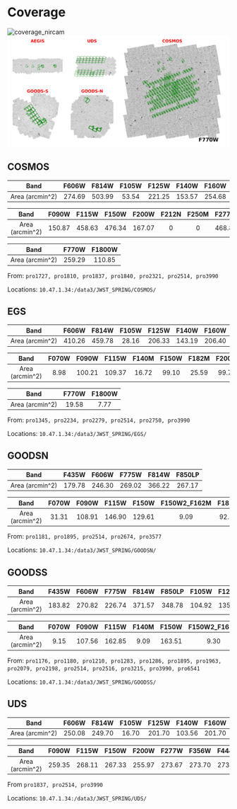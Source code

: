 # Coverage

![coverage_nircam](candels_field.png)
![coverage_miri](candels_field_miri.png)

## COSMOS

|      Band       | F606W  | F814W  | F105W | F125W  | F140W  | F160W  |
|:---------------:|:------:|:------:|:-----:|:------:|:------:|:------:|
| Area (arcmin^2) | 274.69 | 503.99 | 53.54 | 221.25 | 153.57 | 254.68 |

|      Band       | F090W  | F115W  | F150W  | F200W  | F212N | F250M | F277W  | F300M | F335M | F356W  | F410M | F444W  | F444W_F466N | F444W_F470N |
|:---------------:|:------:|:------:|:------:|:------:|:-----:|:-----:|:------:|:-----:|:-----:|:------:|:-----:|:------:|:-----------:|:-----------:|
| Area (arcmin^2) | 150.87 | 458.63 | 476.34 | 167.07 |   0   |   0   | 468.81 |   0   |   0   | 172.23 |   0   | 477.39 |      0      |      0      |

|      Band       | F770W  | F1800W |
|:---------------:|:------:|:------:|
| Area (arcmin^2) | 259.29 | 110.85 |

From: `pro1727, pro1810, pro1837, pro1840, pro2321, pro2514, pro3990`

Locations: `10.47.1.34:/data3/JWST_SPRING/COSMOS/`

## EGS

|      Band       | F606W  | F814W  | F105W | F125W  | F140W  | F160W  |
|:---------------:|:------:|:------:|:-----:|:------:|:------:|:------:|
| Area (arcmin^2) | 410.26 | 459.78 | 28.16 | 206.33 | 143.19 | 206.40 |

|      Band       | F070W | F090W  | F115W  | F140M | F150W | F182M | F200W | F210M | F277W  | F335M | F356W  | F360M | F410M  | F430M | F444W  | F460M | F444W_F470N | F480M |
|:---------------:|:-----:|:------:|:------:|:-----:|:-----:|:-----:|:-----:|:-----:|:------:|:-----:|:------:|:-----:|:------:|:-----:|:------:|:-----:|:-----------:|:-----:|
| Area (arcmin^2) | 8.98  | 100.21 | 109.37 | 16.72 | 99.10 | 25.59 | 99.77 | 15.62 | 101.92 | 9.21  | 110.93 | 9.21  | 100.57 | 18.31 | 103.00 | 9.22  |    96.48    | 18.27 |

|      Band       | F770W | F1800W |
|:---------------:|:-----:|:------:|
| Area (arcmin^2) | 19.58 |  7.77  |

From: `pro1345, pro2234, pro2279, pro2514, pro2750, pro3990`

Locations: `10.47.1.34:/data3/JWST_SPRING/EGS/`

## GOODSN

|      Band       | F435W  | F606W  | F775W  | F814W  | F850LP |
|:---------------:|:------:|:------:|:------:|:------:|:------:|
| Area (arcmin^2) | 179.78 | 246.30 | 269.02 | 366.22 | 267.17 |

|      Band       | F070W | F090W  | F115W  | F150W  | F150W2_F162M | F182M | F187N | F200W  | F210M | F277W  | F300M | F335M | F356W  | F410M  | F430M | F444W  | F444W_F405N | F460M |
|:---------------:|:-----:|:------:|:------:|:------:|:------------:|:-----:|:-----:|:------:|:-----:|:------:|:-----:|:-----:|:------:|:------:|:-----:|:------:|:-----------:|:-----:|
| Area (arcmin^2) | 31.31 | 108.91 | 146.90 | 129.61 |     9.09     | 92.82 | 32.24 | 103.68 | 66.34 | 103.84 | 7.74  | 79.80 | 148.91 | 111.01 | 9.32  | 147.83 |    33.61    | 9.35  |

From: `pro1181, pro1895, pro2514, pro2674, pro3577`

Locations: `10.47.1.34:/data3/JWST_SPRING/GOODSN/`

## GOODSS
|      Band       | F435W  | F606W  | F775W  | F814W  | F850LP | F105W  | F125W  | F140W  | F160W  |
|:---------------:|:------:|:------:|:------:|:------:|:------:|:------:|:------:|:------:|:------:|
| Area (arcmin^2) | 183.82 | 270.82 | 226.74 | 371.57 | 348.78 | 104.92 | 135.33 | 156.00 | 135.33 |

|      Band       | F070W | F090W  | F115W  | F140M | F150W  | F150W2_F162M | F182M | F200W  | F210M | F250M | F277W  | F300M | F335M | F356W  | F410M  | F430M | F444W  | F460M | F480M |
|:---------------:|:-----:|:------:|:------:|:-----:|:------:|:------------:|:-----:|:------:|:-----:|:-----:|:------:|:-----:|:-----:|:------:|:------:|:-----:|:------:|:-----:|:-----:|
| Area (arcmin^2) | 9.15  | 107.56 | 162.85 | 9.09  | 163.51 |     9.30     | 68.19 | 165.09 |   0   | 16.08 | 160.23 | 9.46  | 50.48 | 171.16 | 101.53 | 10.28 | 180.54 | 10.28 | 10.28 |

From: `pro1176, pro1180, pro1210, pro1283, pro1286, pro1895, pro1963, pro2079, pro2198, pro2514, pro2516, pro3215, pro3990, pro6541`

Locations: `10.47.1.34:/data3/JWST_SPRING/GOODSS/`

## UDS

|      Band       | F606W  | F814W  | F105W | F125W  | F140W  | F160W  |
|:---------------:|:------:|:------:|:-----:|:------:|:------:|:------:|
| Area (arcmin^2) | 250.08 | 249.70 | 16.70 | 201.70 | 103.56 | 201.70 |

|      Band       | F090W  | F115W  | F150W  | F200W  | F277W  | F356W  | F444W  | F770W  | F1800W |
|:---------------:|:------:|:------:|:------:|:------:|:------:|:------:|:------:|:------:|:------:|
| Area (arcmin^2) | 259.35 | 268.11 | 267.33 | 255.97 | 273.67 | 273.70 | 273.38 | 129.59 | 122.62 |

From `pro1837, pro2514, pro3990`

Locations: `10.47.1.34:/data3/JWST_SPRING/UDS/`